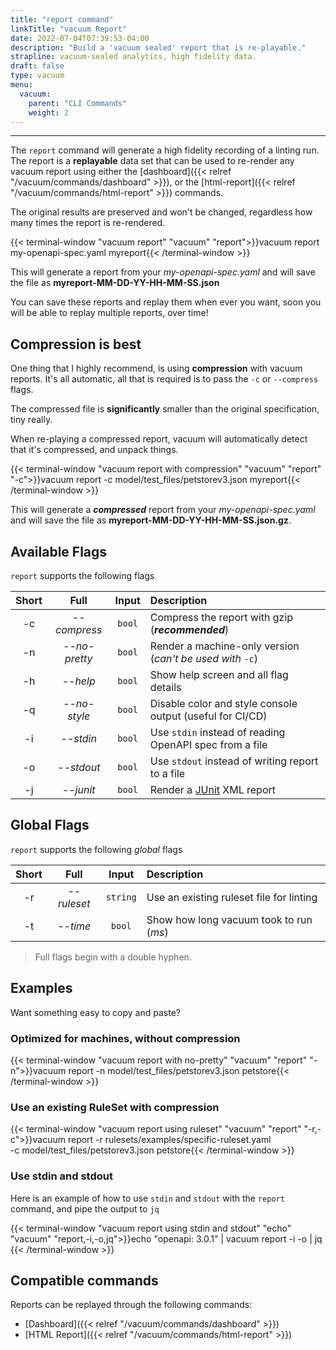 ```yaml
---
title: "report command"
linkTitle: "vacuum Report"
date: 2022-07-04T07:39:53-04:00
description: "Build a 'vacuum sealed' report that is re-playable."
strapline: vacuum-sealed analytics, high fidelity data.
draft: false
type: vacuum
menu:
  vacuum:
    parent: "CLI Commands"
    weight: 2
---
```


---

The `report` command will generate a high fidelity recording of a linting run. The report is a **replayable**
data set that can be used to re-render any vacuum report using either the
[dashboard]({{< relref "/vacuum/commands/dashboard" >}}), or the [html-report]({{< relref "/vacuum/commands/html-report" >}})
commands.

The original results are preserved and won't be changed, regardless how many times the report is re-rendered. 

{{< terminal-window 
    "vacuum report" 
    "vacuum" 
    "report">}}vacuum report my-openapi-spec.yaml myreport{{< /terminal-window >}}

This will generate a report from your _my-openapi-spec.yaml_ and will save the file as **myreport-MM-DD-YY-HH-MM-SS.json**

You can save these reports and replay them when ever you want, soon you will be able to replay multiple reports, over time!

## Compression is best

One thing that I highly recommend, is using **compression** with vacuum reports. It's all automatic, all that is required
is to pass the `-c` or `--compress` flags.

The compressed file is **significantly** smaller than the original specification, tiny really.

When re-playing a compressed report, vacuum will automatically detect that it's compressed, and unpack things.

{{< terminal-window
"vacuum report with compression"
"vacuum"
"report" "-c">}}vacuum report -c model/test_files/petstorev3.json myreport{{< /terminal-window >}}

This will generate a **_compressed_** report from your _my-openapi-spec.yaml_ and will save the file as 
**myreport-MM-DD-YY-HH-MM-SS.json.gz**.


## Available Flags

`report` supports the following flags

| Short |     Full      |  Input  | Description                                                        |
|:-----:|:-------------:|:-------:|:-------------------------------------------------------------------|
|  -c   | _--compress_  | `bool`  | Compress the report with gzip (**_recommended_**)                  |
|  -n   | _--no-pretty_ | `bool`  | Render a machine-only version (_can't be used with_ `-c`)          |
|  -h   |   _--help_    | `bool`  | Show help screen and all flag details                              |
|  -q   | _--no-style_  | `bool`  | Disable color and style console output (useful for CI/CD)          |
|  -i   |   _--stdin_   | `bool`  | Use `stdin` instead of reading OpenAPI spec from a file            |
|  -o   |  _--stdout_   | `bool`  | Use `stdout` instead of writing report to a file                   |
|  -j   |   _--junit_   | `bool`  | Render a [JUnit](https://github.com/testmoapp/junitxml) XML report |

## Global Flags

`report` supports the following _global_ flags

| Short |     Full     |  Input   | Description                              |
|:-----:|:------------:|:--------:|:-----------------------------------------|
|  -r   | _--ruleset_  | `string` | Use an existing ruleset file for linting |
|  -t   |   _--time_   |  `bool`  | Show how long vacuum took to run (_ms_)  |

> Full flags begin with a double hyphen.

## Examples

Want something easy to copy and paste?

### Optimized for machines, without compression

{{< terminal-window
"vacuum report with no-pretty"
"vacuum"
"report"
"-n">}}vacuum report -n model/test_files/petstorev3.json petstore{{< /terminal-window >}}

### Use an existing RuleSet with compression

{{< terminal-window
"vacuum report using ruleset"
"vacuum"
"report"
"-r,-c">}}vacuum report -r rulesets/examples/specific-ruleset.yaml \
-c model/test_files/petstorev3.json petstore{{< /terminal-window >}}

### Use stdin and stdout

Here is an example of how to use `stdin` and `stdout` with the `report` command, and pipe
the output to `jq`

{{< terminal-window
"vacuum report using stdin and stdout"
"echo"
"vacuum"
"report,-i,-o,jq">}}echo "openapi: 3.0.1" | vacuum report -i -o | jq {{< /terminal-window >}}



## Compatible commands

Reports can be replayed through the following commands: 

- [Dashboard]({{< relref "/vacuum/commands/dashboard" >}})
- [HTML Report]({{< relref "/vacuum/commands/html-report" >}})